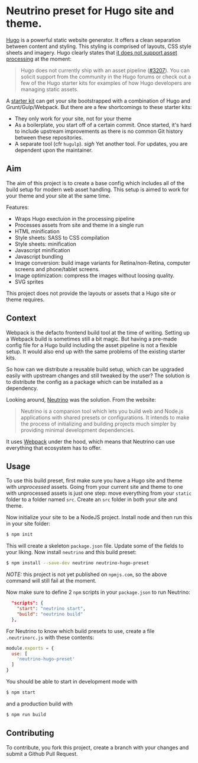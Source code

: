 # Neutrino preset for Hugo site and theme.

[Hugo](https://gohugo.io) is a powerful static website generator. It offers a clean separation
between content and styling. This styling is comprised of layouts, CSS style sheets and imagery.
Hugo clearly states that [it does not support asset processing](https://gohugo.io/getting-started/directory-structure/)
at the moment:

> Hugo does not currently ship with an asset pipeline ([#3207](https://github.com/gohugoio/hugo/issues/3207)). 
> You can solicit support from the community in the Hugo forums or check out a few of the Hugo starter kits 
> for examples of how Hugo developers are managing static assets.

A [starter kit](http://gohugo.io/tools/starter-kits/) can get your site bootstrapped with a
combination of Hugo and Grunt/Gulp/Webpack. But there are a few shortcomings to these starter kits:

* They only work for your site, not for your theme
* As a boilerplate, you start off of a certain commit. Once started, it's hard to include upstream improvements
  as there is no common Git history between these repositories.
* A separate tool (cfr `hugulp`). *sigh* Yet another tool. For updates, you are dependent upon the maintainer.

## Aim

The aim of this project is to create a base config which includes all of the build
setup for modern web asset handling. This setup is aimed to work for your theme and your site at
the same time.

Features:

- Wraps Hugo exectuion in the processing pipeline
- Processes assets from site and theme in a single run
- HTML minification
- Style sheets: SASS to CSS compilation
- Style sheets: minification
- Javascript minification
- Javascript bundling
- Image conversion: build image variants for Retina/non-Retina, computer screens and phone/tablet screens.
- Image optimization: compress the images without loosing quality.
- SVG sprites

This project does not provide the layouts or assets that a Hugo site or theme requires. 

## Context

Webpack is the defacto frontend build tool at the time of writing. Setting up a Webpack
build is sometimes still a bit magic. But having a pre-made config file for a Hugo
build including the asset pipeline is not a flexible setup. It would also end up
with the same problems of the existing starter kits.

So how can we distribute a reusable build setup, which can be upgraded easily with
upstream changes and still tweaked by the user? The solution is to distribute the
config as a package which can be installed as a dependency.

Looking around, [Neutrino](https://neutrino.js.org/) was the solution.
From the website:

> Neutrino is a companion tool which lets you build web and Node.js applications
> with shared presets or configurations. It intends to make the process of initializing
> and building projects much simpler by providing minimal development dependencies.

It uses [Webpack](https://webpack.js.org/) under the hood, which means that
Neutrino can use everything that ecosystem has to offer.

## Usage

To use this build preset, first make sure you have a Hugo site and theme
with _unprocessed_ assets. Going from your current site and theme to one
with unprocessed assets is just one step: move everything from your `static`
folder to a folder named `src`. Create an `src` folder in both your
site and theme.

Now initialize your site to be a NodeJS project. Install node and then run
this in your site folder:

```sh
$ npm init
```

This will create a skeleton `package.json` file. Update some of the fields
to your liking. Now install `neutrino` and this build preset:

```sh
$ npm install --save-dev neutrino neutrino-hugo-preset
```

*NOTE:* this project is not yet published on `npmjs.com`, so the above
command will still fail at the moment.

Now make sure to define 2 `npm` scripts in your `package.json` to run Neutrino:

```json
  "scripts": {
    "start": "neutrino start",
    "build": "neutrino build"
  },
``` 

For Neutrino to know which build presets to use, create a file `.neutrinorc.js`
with these contents:

```js
module.exports = {
  use: [
    'neutrino-hugo-preset'
  ]
}
```

You should be able to start in development mode with

```sh
$ npm start
```

and a production build with

```sh
$ npm run build
```


## Contributing

To contribute, you fork this project, create a branch with your changes and submit 
a Github Pull Request.
